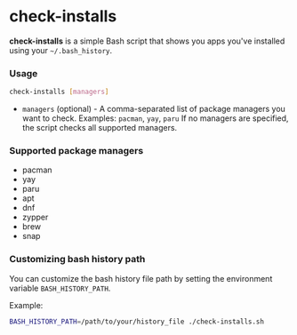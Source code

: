# check-installs

**check-installs** is a simple Bash script that shows you apps you've installed using your `~/.bash_history`.

### Usage

```bash
check-installs [managers]
```

* `managers` (optional) - A comma-separated list of package managers you want to check.
  Examples: `pacman`, `yay`, `paru`
  If no managers are specified, the script checks all supported managers.

### Supported package managers

* pacman
* yay
* paru
* apt
* dnf
* zypper
* brew
* snap

### Customizing bash history path

You can customize the bash history file path by setting the environment variable `BASH_HISTORY_PATH`.

Example:

```bash
BASH_HISTORY_PATH=/path/to/your/history_file ./check-installs.sh
```
